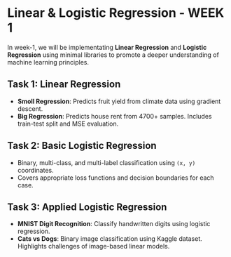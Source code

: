 # Linear & Logistic Regression - WEEK 1

In week-1, we will be implementating **Linear Regression** and **Logistic Regression** using minimal libraries to promote a deeper understanding of machine learning principles.

## Task 1: Linear Regression
- **Smoll Regression**: Predicts fruit yield from climate data using gradient descent.
- **Big Regression**: Predicts house rent from 4700+ samples. Includes train-test split and MSE evaluation.

## Task 2: Basic Logistic Regression
- Binary, multi-class, and multi-label classification using `(x, y)` coordinates.
- Covers appropriate loss functions and decision boundaries for each case.

## Task 3: Applied Logistic Regression
- **MNIST Digit Recognition**: Classify handwritten digits using logistic regression.
- **Cats vs Dogs**: Binary image classification using Kaggle dataset. Highlights challenges of image-based linear models.
